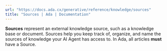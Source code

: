 ```yaml
---
url: "https://docs.ada.cx/generative/reference/knowledge/sources"
title: "Sources | Ada | Documentation"
---
```


**Sources** represent an external knowledge source, such as a knowledge base or document. Sources help you keep track of, organize, and name the sources of knowledge your AI Agent has access to. In Ada, all articles **must** have a Source.